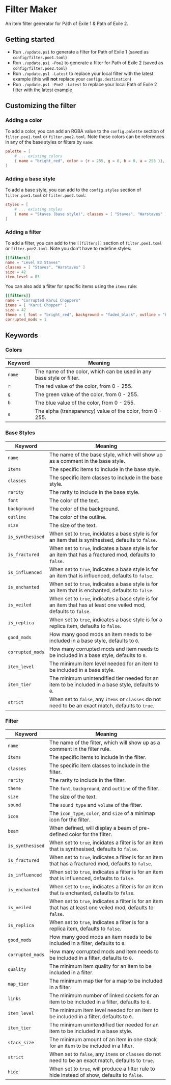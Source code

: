 # Filter Maker
An item filter generator for Path of Exile 1 & Path of Exile 2.

## Getting started
- Run `./update.ps1` to generate a filter for Path of Exile 1 (saved as `config/filter.poe1.toml`)
- Run `./update.ps1 -Poe2` to generate a filter for Path of Exile 2 (saved as `config/filter.poe2.toml`)
- Run `./update.ps1 -Latest` to replace your local filter with the latest example (this will **not** replace your `configs.destination`)
- Run `./update.ps1 -Poe2 -Latest` to replace your local Path of Exile 2 filter with the latest example

## Customizing the filter
### Adding a color
To add a color, you can add an RGBA value to the `config.palette` section of `filter.poe1.toml` or `filter.poe2.toml`. Note these colors can be references in any of the base styles or filters by `name`:
```toml
palette = [
    # ... existing colors
    { name = "bright_red", color = {r = 255, g = 0, b = 0, a = 255 }},
]
```

### Adding a base style
To add a base style, you can add to the `config.styles` section of `filter.poe1.toml` or `filter.poe2.toml`:
```toml
styles = [
    # ... existing styles
    { name = "Staves (base style)", classes = [ "Staves", "Warstaves" ], font = "white", background = "bright_red", size = 32 },
]
```

### Adding a filter
To add a filter, you can add to the `[[filters]]` section of `filter.poe1.toml` or `filter.poe2.toml`. Note you don't have to redefine styles:
```toml
[[filters]]
name = "Level 83 Staves"
classes = [ "Staves", "Warstaves" ]
size = 42
item_level = 83
```

You can also add a filter for specific items using the `items` rule:
```toml
[[filters]]
name = "Corrupted Karui Choppers"
items = [ "Karui Chopper" ]
size = 42
theme = { font = "bright_red", background = "faded_black", outline = "bright_red" }
corrupted_mods = 1
```

## Keywords
### Colors
|Keyword|Meaning|
|-|-|
|`name`|The name of the color, which can be used in any base style or filter.|
|`r`|The red value of the color, from 0 - 255.|
|`g`|The green value of the color, from 0 - 255.|
|`b`|The blue value of the color, from 0 - 255.|
|`a`|The alpha (transparency) value of the color, from 0 - 255.|

### Base Styles
|Keyword|Meaning|
|-|-|
|`name`|The name of the base style, which will show up as a comment in the base style.|
|`items`|The specific items to include in the base style.|
|`classes`|The specific item classes to include in the base style.|
|`rarity`|The rarity to include in the base style.|
|`font`|The color of the text.|
|`background`|The color of the background.|
|`outline`|The color of the outline.|
|`size`|The size of the text.|
|`is_synthesised`|When set to `true`, incidates a base style is for an item that is synthesised, defaults to `false`.|
|`is_fractured`|When set to `true`, indicates a base style is for an item that has a fractured mod, defaults to `false`.|
|`is_influenced`|When set to `true`, indicates a base style is for an item that is influenced, defaults to `false`.|
|`is_enchanted`|When set to `true`, indicates a base style is for an item that is enchanted, defaults to `false`.|
|`is_veiled`|When set to `true`, indicates a base style is for an item that has at least one veiled mod, defaults to `false`.|
|`is_replica`|When set to `true`, indicates a base style is for a replica item, defaults to `false`.|
|`good_mods`|How many good mods an item needs to be included in a base style, defaults to `0`.|
|`corrupted_mods`|How many corrupted mods and item needs to be included in a base style, defaults to `0`.|
|`item_level`|The minimum item level needed for an item to be included in a base style.|
|`item_tier`|The minimum unintendified tier needed for an item to be included in a base style, defaults to `0`.|
|`strict`|When set to `false`, any `items` or `classes` do not need to be an exact match, defaults to `true`.|

### Filter
|Keyword|Meaning|
|-|-|
|`name`|The name of the filter, which will show up as a comment in the filter rule.|
|`items`|The specific items to include in the filter.|
|`classes`|The specific item classes to include in the filter.|
|`rarity`|The rarity to include in the filter.|
|`theme`|The `font`, `background`, and `outline` of the filter.|
|`size`|The size of the text.|
|`sound`|The `sound_type` and `volume` of the filter.|
|`icon`|The `icon_type`, `color`, and `size` of a minimap icon for the filter.|
|`beam`|When defined, will display a beam of pre-defined color for the filter.|
|`is_synthesised`|When set to `true`, incidates a filter is for an item that is synthesised, defaults to `false`.|
|`is_fractured`|When set to `true`, indicates a filter is for an item that has a fractured mod, defaults to `false`.|
|`is_influenced`|When set to `true`, indicates a filter is for an item that is influenced, defaults to `false`.|
|`is_enchanted`|When set to `true`, indicates a filter is for an item that is enchanted, defaults to `false`.|
|`is_veiled`|When set to `true`, indicates a filter is for an item that has at least one veiled mod, defaults to `false`.|
|`is_replica`|When set to `true`, indicates a filter is for a replica item, defaults to `false`.|
|`good_mods`|How many good mods an item needs to be included in a filter, defaults to `0`.|
|`corrupted_mods`|How many corrupted mods and item needs to be included in a filter, defaults to `0`.|
|`quality`|The minimum item quality for an item to be included in a filter.|
|`map_tier`|The minimum map tier for a map to be included in a filter.|
|`links`|The minimum number of linked sockets for an item to be included in a filter, defaults to `0`.|
|`item_level`|The minimum item level needed for an item to be included in a filter, defaults to `0`.|
|`item_tier`|The minimum unintendified tier needed for an item to be included in a base style.|
|`stack_size`|The minimum amount of an item in one stack for an item to be included in a filter.|
|`strict`|When set to `false`, any `items` or `classes` do not need to be an exact match, defaults to `true`.|
|`hide`|When set to `true`, will produce a filter rule to hide instead of show, defaults to `false`.|